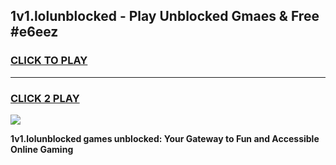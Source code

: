 
## 1v1.lolunblocked - Play Unblocked Gmaes & Free #e6eez
<h3>
<a href="https://news.freeplayer.one?title=1v1.lolunblocked&ref=26F">CLICK TO PLAY</a></h3>
<hr>

<h3>
<a href="https://news.freeplayer.one?title=1v1.lolunblocked&ref=26F">CLICK 2 PLAY</a>
  
</h3>

<a href="https://news.freeplayer.one?title=1v1.lolunblocked&ref=26F/"><img src="https://clearcache.store/games.png"></a>


**1v1.lolunblocked games unblocked: Your Gateway to Fun and Accessible Online Gaming**
